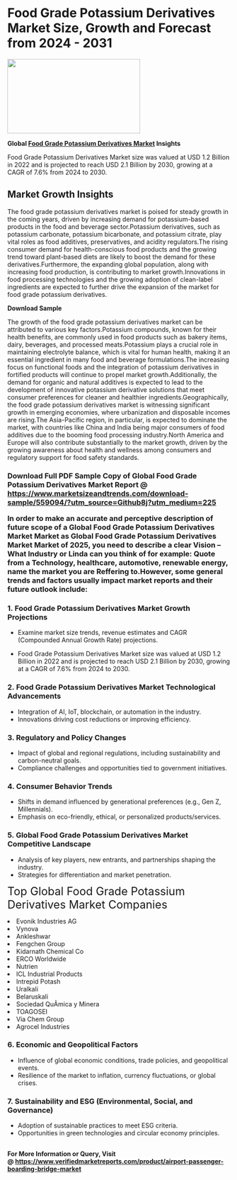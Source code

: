 <H1>Food Grade Potassium Derivatives Market Size, Growth and Forecast from 2024 - 2031</H1><img class="aligncenter size-medium wp-image-584254" src="https://thirdeyenews.in/wp-content/uploads/2024/09/Global-Market-Research-300x168.jpeg" alt="" width="300" height="168" /><p><strong>Global&nbsp;<a href="https://www.marketsizeandtrends.com/download-sample/559094/?utm_source=Github8j?utm_medium=225">Food Grade Potassium Derivatives Market</a> Insights</strong></p><p>Food Grade Potassium Derivatives Market size was valued at USD 1.2 Billion in 2022 and is projected to reach USD 2.1 Billion by 2030, growing at a CAGR of 7.6% from 2024 to 2030.</p><p><h2>Market Growth Insights</h2> <p>The food grade potassium derivatives market is poised for steady growth in the coming years, driven by increasing demand for potassium-based products in the food and beverage sector.Potassium derivatives, such as potassium carbonate, potassium bicarbonate, and potassium citrate, play vital roles as food additives, preservatives, and acidity regulators.The rising consumer demand for health-conscious food products and the growing trend toward plant-based diets are likely to boost the demand for these derivatives.Furthermore, the expanding global population, along with increasing food production, is contributing to market growth.Innovations in food processing technologies and the growing adoption of clean-label ingredients are expected to further drive the expansion of the market for food grade potassium derivatives.</p> <p><strong>Download Sample</strong></p> <p>The growth of the food grade potassium derivatives market can be attributed to various key factors.Potassium compounds, known for their health benefits, are commonly used in food products such as bakery items, dairy, beverages, and processed meats.Potassium plays a crucial role in maintaining electrolyte balance, which is vital for human health, making it an essential ingredient in many food and beverage formulations.The increasing focus on functional foods and the integration of potassium derivatives in fortified products will continue to propel market growth.Additionally, the demand for organic and natural additives is expected to lead to the development of innovative potassium derivative solutions that meet consumer preferences for cleaner and healthier ingredients.Geographically, the food grade potassium derivatives market is witnessing significant growth in emerging economies, where urbanization and disposable incomes are rising.The Asia-Pacific region, in particular, is expected to dominate the market, with countries like China and India being major consumers of food additives due to the booming food processing industry.North America and Europe will also contribute substantially to the market growth, driven by the growing awareness about health and wellness among consumers and regulatory support for food safety standards.<h3></p><p><span class=""><strong>Download Full PDF Sample Copy of Global Food Grade Potassium Derivatives Market Report</strong> @ <a href="https://www.marketsizeandtrends.com/download-sample/559094/?utm_source=Github8j?utm_medium=225" target="_blank">https://www.marketsizeandtrends.com/download-sample/559094/?utm_source=Github8j?utm_medium=225</a></span></p><p>In order to make an accurate and perceptive description of future scope of a Global&nbsp;Food Grade Potassium Derivatives Market Market as Global&nbsp;Food Grade Potassium Derivatives Market Market of 2025, you need to describe a clear Vision &ndash; What Industry or Linda can you think of for example: Quote from a Technology, healthcare, automotive, renewable energy, name the market you are Reffering to.However, some general trends and factors usually impact market reports and their future outlook include:</p><h3>1.&nbsp;<strong>Food Grade Potassium Derivatives Market Growth Projections</strong></h3><ul><li>Examine market size trends, revenue estimates and CAGR (Compounded Annual Growth Rate) projections.</li><li><p>Food Grade Potassium Derivatives Market size was valued at USD 1.2 Billion in 2022 and is projected to reach USD 2.1 Billion by 2030, growing at a CAGR of 7.6% from 2024 to 2030.</p></li></ul><h3>2.&nbsp;<strong>Food Grade Potassium Derivatives Market Technological Advancements</strong></h3><ul><li>Integration of AI, IoT, blockchain, or automation in the industry.</li><li>Innovations driving cost reductions or improving efficiency.</li></ul><h3>3.&nbsp;<strong>Regulatory and Policy Changes</strong></h3><ul><li>Impact of global and regional regulations, including sustainability and carbon-neutral goals.</li><li>Compliance challenges and opportunities tied to government initiatives.</li></ul><h3>4.&nbsp;<strong>Consumer Behavior Trends</strong></h3><ul><li>Shifts in demand influenced by generational preferences (e.g., Gen Z, Millennials).</li><li>Emphasis on eco-friendly, ethical, or personalized products/services.</li></ul><h3>5.&nbsp;<strong>Global Food Grade Potassium Derivatives Market Competitive Landscape</strong></h3><ul><li>Analysis of key players, new entrants, and partnerships shaping the industry.</li><li>Strategies for differentiation and market penetration.</li></ul><p data-pm-slice="1 1 []"><span style="color: inherit; font-family: inherit; font-size: 25px;">Top Global Food Grade Potassium Derivatives Market Companies</span></p><div class="" data-test-id=""><p><li>Evonik Industries AG</li><li> Vynova</li><li> Ankleshwar</li><li> Fengchen Group</li><li> Kidarnath Chemical Co</li><li> ERCO Worldwide</li><li> Nutrien</li><li> ICL Industrial Products</li><li> Intrepid Potash</li><li> Uralkali</li><li> Belaruskali</li><li> Sociedad QuÃ­mica y Minera</li><li> TOAGOSEI</li><li> Via Chem Group</li><li> Agrocel Industries</li></p></div><h3>6.&nbsp;<strong>Economic and Geopolitical Factors</strong></h3><ul><li>Influence of global economic conditions, trade policies, and geopolitical events.</li><li>Resilience of the market to inflation, currency fluctuations, or global crises.</li></ul><h3>7.&nbsp;<strong>Sustainability and ESG (Environmental, Social, and Governance)</strong></h3><ul><li>Adoption of sustainable practices to meet ESG criteria.</li><li>Opportunities in green technologies and circular economy principles.</li></ul><h2><strong style="font-size: 14px;">For More Information or Query, Visit @&nbsp;</strong><a style="background-color: #ffffff; font-size: 14px;" href="https://www.marketsizeandtrends.com/report/food-grade-potassium-derivatives-market/" target="_blank">https://www.verifiedmarketreports.com/product/airport-passenger-boarding-bridge-market</a></h2>